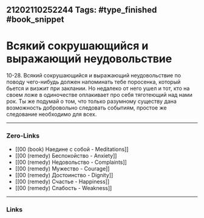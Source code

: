 21202110252244
Tags: #type_finished #book_snippet 
---
# Всякий сокрушающийся и выражающий неудовольствие

 10-28. Всякий сокрушающийся и выражающий неудовольствие по поводу чего-нибудь должен напоминать тебе поросенка, который бьется и визжит при заклании. Но недалеко от него ушел и тот, кто на своем ложе в одиночестве оплакивает про себя тяготеющий над нами рок. Ты же подумай о том, что только разумному существу дана возможность добровольно следовать событиям,  простое же следование необходимо для всех. 

---
### Zero-Links
 - [[00 (book) Наедине с собой - Meditations]]
 - [[00 (remedy) Беспокойство - Anxiety]]
 - [[00 (remedy) Недовольство - Complaints]]
 - [[00 (remedy) Мужество - Courage]]
 - [[00 (remedy) Достоинство - Dignity]]
 - [[00 (remedy) Счастье - Happiness]]
 - [[00 (remedy) Слабость - Weakness]]
---
### Links
